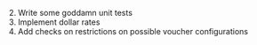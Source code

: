 2) Write some goddamn unit tests 
3) Implement dollar rates
4) Add checks on restrictions on possible voucher configurations